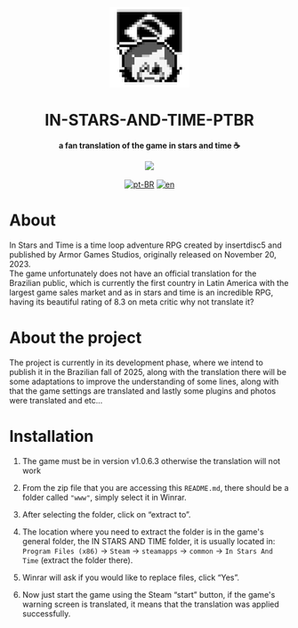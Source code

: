 
<br>

<div align="center">

<img src="https://github.com/iagosampz/iagosampz-In-Strars-And-Time-PTBR/blob/main/icon_scaled_40x_pngcrushed.png?raw=true" width="144"/>
  
  <h1 align="center">IN-STARS-AND-TIME-PTBR</h1>

  <p align="center">
    <strong> a fan translation of the game in stars and time ☕</strong>
  </p>

  <p align="center"><img src="http://img.shields.io/static/v1?label=STATUS&message=IN%20DEVELOPMENT&color=white&style=for-the-badge"/></p>

[![pt-BR](https://img.shields.io/badge/lang-pt--BR-black.svg)](./README.md)
[![en](https://img.shields.io/badge/lang-en-white.svg)](./READMEE.md)
</div>


# About
</div>
In Stars and Time is a time loop adventure RPG created by insertdisc5 and published by Armor Games Studios, originally released on November 20, 2023.
<br>
The game unfortunately does not have an official translation for the Brazilian public, which is currently the first country in Latin America with the largest game sales market and as in stars and time
is an incredible RPG, having its beautiful rating of 8.3 on meta critic why not translate it?

# About the project
</div>
The project is currently in its development phase, where we intend to publish it in the Brazilian fall of 2025,
along with the translation there will be some adaptations to improve the understanding of some lines,
along with that the game settings are translated
and lastly some plugins and photos were translated
and etc...

# Installation
</div>

1. The game must be in version v1.0.6.3 otherwise the translation will not work

2. From the zip file that you are accessing this `README.md`, there should be a folder called `"www"`, simply select it in Winrar.

3. After selecting the folder, click on “extract to”.

4. The location where you need to extract the folder is in the game's general folder, the IN STARS AND TIME folder, it is usually located in: `Program Files (x86)` -> `Steam` -> `steamapps` -> `common` -> `In Stars And Time` (extract the folder there).

5. Winrar will ask if you would like to replace files, click “Yes”.

6. Now just start the game using the Steam “start” button, if the game's warning screen is translated, it means that the translation was applied successfully.
